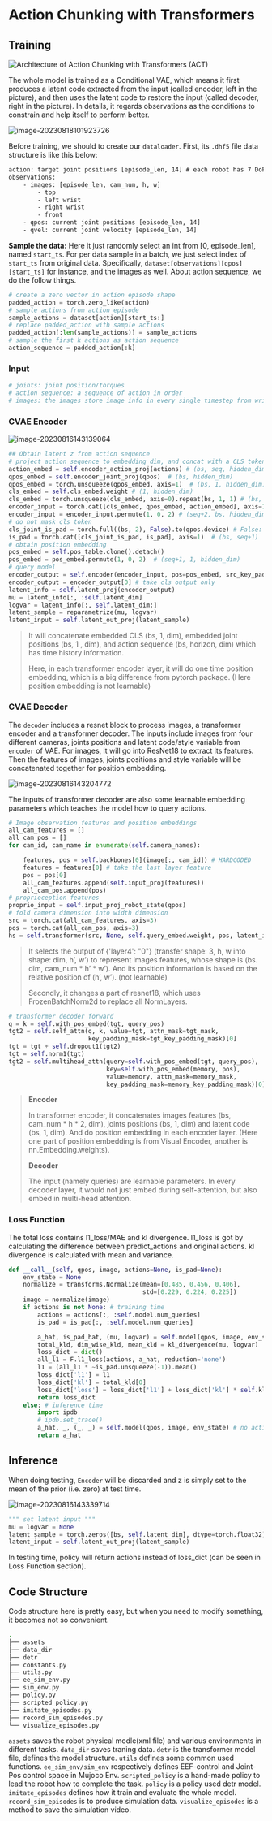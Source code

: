 # Action Chunking with Transformers

## Training

![Architecture of Action Chunking with Transformers (ACT)](assets/image-20230816130125739.png)

The whole model is trained as a Conditional VAE, which means it first produces a latent code extracted from the input (called encoder, left in the picture), and then uses the latent code to restore the input (called decoder, right in the picture). In details, it regards observations as the conditions to constrain and help itself to perform better.

![image-20230818101923726](ACT/image-20230818101923726.png)

Before training, we should to create our `dataloader`. First, its `.dhf5` file data structure is like this below:

```tex
action: target joint positions [episode_len, 14] # each robot has 7 DoF
observations:
	- images: [episode_len, cam_num, h, w]
		- top
		- left wrist
		- right wrist
		- front
	- qpos: current joint positions [episode_len, 14]
	- qvel: current joint velocity [episode_len, 14]
```

**Sample the data:** Here it just randomly select an int from [0, episode_len], named `start_ts`. For per data sample in a batch, we just select index of `start_ts` from original data. Specifically, `dataset[observations][qpos][start_ts]` for instance, and the images as well. About action sequence, we do the follow things.

```python
# create a zero vector in action episode shape
padded_action = torch.zero_like(action)
# sample actions from action episode
sample_actions = dataset[action][start_ts:]
# replace padded_action with sample actions
padded_action[:len(sample_actions)] = sample_actions
# sample the first k actions as action sequence
action_sequence = padded_action[:k]
```

### Input

```python
# joints: joint position/torques
# action sequence: a sequence of action in order
# images: the images store image info in every single timestep from wrist, front, top cameras 
```

### CVAE Encoder

![image-20230816143139064](assets/image-20230816143139064.png)

```python
## Obtain latent z from action sequence
# project action sequence to embedding dim, and concat with a CLS token
action_embed = self.encoder_action_proj(actions) # (bs, seq, hidden_dim)
qpos_embed = self.encoder_joint_proj(qpos)  # (bs, hidden_dim)
qpos_embed = torch.unsqueeze(qpos_embed, axis=1)  # (bs, 1, hidden_dim)
cls_embed = self.cls_embed.weight # (1, hidden_dim)
cls_embed = torch.unsqueeze(cls_embed, axis=0).repeat(bs, 1, 1) # (bs, 1, hidden_dim)
encoder_input = torch.cat([cls_embed, qpos_embed, action_embed], axis=1) # (bs, seq+2, hidden_dim)
encoder_input = encoder_input.permute(1, 0, 2) # (seq+2, bs, hidden_dim)
# do not mask cls token
cls_joint_is_pad = torch.full((bs, 2), False).to(qpos.device) # False: not a padding
is_pad = torch.cat([cls_joint_is_pad, is_pad], axis=1)  # (bs, seq+1)
# obtain position embedding
pos_embed = self.pos_table.clone().detach()
pos_embed = pos_embed.permute(1, 0, 2)  # (seq+1, 1, hidden_dim)
# query model
encoder_output = self.encoder(encoder_input, pos=pos_embed, src_key_padding_mask=is_pad)
encoder_output = encoder_output[0] # take cls output only
latent_info = self.latent_proj(encoder_output)
mu = latent_info[:, :self.latent_dim]
logvar = latent_info[:, self.latent_dim:]
latent_sample = reparametrize(mu, logvar)
latent_input = self.latent_out_proj(latent_sample)
```

> It will concatenate embedded CLS (bs, 1, dim), embedded joint positions (bs, 1 , dim), and action sequence (bs, horizon, dim) which has time history information.
>
> Here, in each transformer encoder layer, it will do one time position embedding, which is a big difference from pytorch package. (Here position embedding is not learnable)

### CVAE Decoder

The `decoder` includes a resnet block to process images, a transformer encoder and a transformer decoder. The inputs include images from four different cameras, joints positions and latent code/style variable from `encoder` of VAE. For images, it will go into ResNet18 to extract its features. Then the features of images, joints positions and style variable will be concatenated together for position embedding. 

![image-20230816143204772](assets/image-20230816143204772.png)

The inputs of transformer decoder are also some learnable embedding parameters which teaches the model how to query actions.

```python
# Image observation features and position embeddings
all_cam_features = []
all_cam_pos = []
for cam_id, cam_name in enumerate(self.camera_names):

    features, pos = self.backbones[0](image[:, cam_id]) # HARDCODED
    features = features[0] # take the last layer feature
    pos = pos[0]
    all_cam_features.append(self.input_proj(features))
    all_cam_pos.append(pos)
# proprioception features
proprio_input = self.input_proj_robot_state(qpos)
# fold camera dimension into width dimension
src = torch.cat(all_cam_features, axis=3)
pos = torch.cat(all_cam_pos, axis=3)
hs = self.transformer(src, None, self.query_embed.weight, pos, latent_input, proprio_input, self.additional_pos_embed.weight)[0]
```

> It selects the output of {'layer4': "0"} (transfer shape: 3, h, w into shape: dim, h’, w’) to represent images features, whose shape is (bs. dim, cam_num * h’ * w’). And its position information is based on the relative position of (h’, w’). (not learnable)
>
> Secondly, it changes a part of resnet18, which uses FrozenBatchNorm2d to replace all NormLayers.

```python
# transformer decoder forward
q = k = self.with_pos_embed(tgt, query_pos)
tgt2 = self.self_attn(q, k, value=tgt, attn_mask=tgt_mask,
                      key_padding_mask=tgt_key_padding_mask)[0]
tgt = tgt + self.dropout1(tgt2)
tgt = self.norm1(tgt)
tgt2 = self.multihead_attn(query=self.with_pos_embed(tgt, query_pos),
                           key=self.with_pos_embed(memory, pos),
                           value=memory, attn_mask=memory_mask,
                           key_padding_mask=memory_key_padding_mask)[0]
```



> **Encoder**
>
> In transformer encoder, it concatenates images features (bs, cam_num * h * 2, dim), joints positions (bs, 1, dim) and latent code (bs, 1, dim). And do position embedding in each encoder layer. (Here one part of position embedding is from Visual Encoder, another is nn.Embedding.weights).
>
> **Decoder**
>
> The input (namely queries) are learnable parameters. In every decoder layer, it would not just embed during self-attention, but also embed in multi-head attention.

### Loss Function

The total loss contains l1_loss/MAE and kl divergence. l1_loss is got by calculating the difference between predict_actions and original actions. kl divergence is calculated with mean and variance.

```python
def __call__(self, qpos, image, actions=None, is_pad=None):
    env_state = None
    normalize = transforms.Normalize(mean=[0.485, 0.456, 0.406],
                                     std=[0.229, 0.224, 0.225])
    image = normalize(image)
    if actions is not None: # training time
        actions = actions[:, :self.model.num_queries]
        is_pad = is_pad[:, :self.model.num_queries]

        a_hat, is_pad_hat, (mu, logvar) = self.model(qpos, image, env_state, actions, is_pad)
        total_kld, dim_wise_kld, mean_kld = kl_divergence(mu, logvar)
        loss_dict = dict()
        all_l1 = F.l1_loss(actions, a_hat, reduction='none')
        l1 = (all_l1 * ~is_pad.unsqueeze(-1)).mean()
        loss_dict['l1'] = l1
        loss_dict['kl'] = total_kld[0]
        loss_dict['loss'] = loss_dict['l1'] + loss_dict['kl'] * self.kl_weight
        return loss_dict
    else: # inference time
        import ipdb
        # ipdb.set_trace()
        a_hat, _, (_, _) = self.model(qpos, image, env_state) # no action, sample from prior
        return a_hat
```



## Inference

When doing testing, `Encoder` will be discarded and z is simply set to the mean of the prior (i.e. zero) at test time.

![image-20230816143339714](assets/image-20230816143339714.png)

```python
""" set latent input """
mu = logvar = None
latent_sample = torch.zeros([bs, self.latent_dim], dtype=torch.float32).to(qpos.device)
latent_input = self.latent_out_proj(latent_sample)
```

In testing time, policy will return actions instead of loss_dict (can be seen in Loss Function section).

## Code Structure

Code structure here is pretty easy, but when you need to modify something, it becomes not so convenient.

```bash
.
├── assets
├── data_dir
├── detr
├── constants.py
├── utils.py
├── ee_sim_env.py
├── sim_env.py
├── policy.py
├── scripted_policy.py
├── imitate_episodes.py
├── record_sim_episodes.py
└── visualize_episodes.py
```

`assets` saves the robot physical modle(xml file) and various environments in different tasks.
`data_dir` saves traning data.
`detr` is the transformer model file, defines the model structure.
`utils` defines some common used functions.
`ee_sim_env/sim_env` respectively defines EEF-control and Joint-Pos control space in Mujoco Env.
`scripted_policy` is a hand-made policy to lead the robot how to complete the task.
`policy` is a policy used detr model.
`imitate_episodes` defines how it train and evaluate the whole model.
`record_sim_episodes` is to produce simulation data.
`visualize_episodes` is a method to save the simulation video.  
